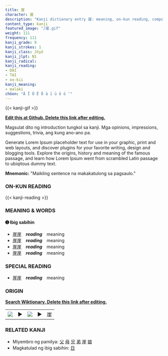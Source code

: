 ```yaml
---
title: 崖
character: 崖
description: "Kanji dictionary entry 崖: meaning, on-kun reading, compounds, origin, related kanji"
content_type: kanji
featured_image: "/崖.gif"
weight: 111
frequency: 111
kanji_grade: 9
kanji_strokes: 1
kanji_class: Jōyō
kanji_jlpt: N1
kanji_radical: 
kanji_reading: 
- DAI
- TAI
- oo-kii
kanji_meaning:
- malaki
chōon: "Ā Ī Ū Ē Ō ā ī ū ē ō ’"
---
```

[//]: # (Don't edit the line below. Kanji animated GIF code is automatically generated.)
{{< kanji-gif >}}

[//]: # (Edit below this line.)

**[Edit this at Github. Delete this link after editing.](https://github.com/tim0g/tim/tree/main/content/kanji/崖/index.md)**

Magsulat dito ng introduction tungkol sa kanji. Mga opinions, impressions, suggestions, trivia, ang kung ano-ano pa.

Generate Lorem Ipsum placeholder text for use in your graphic, print and web layouts, and discover plugins for your favorite writing, design and blogging tools. Explore the origins, history and meaning of the famous passage, and learn how Lorem Ipsum went from scrambled Latin passage to ubiqitous dummy text.
 
**Mnemonic:** "Maikling sentence na makakatulong sa pagsaulo."

### ON-KUN READING

[//]: # (Don't edit the line below. ON-KUN READING code is automatically generated.)
{{< kanji-reading >}}

### MEANING & WORDS

#### ➊ **Ibig sabihin**
  - [崖](../崖)[崖](../崖)　***reading***　meaning
  - [崖](../崖)[崖](../崖)　***reading***　meaning
  - [崖](../崖)[崖](../崖)　***reading***　meaning
  - [崖](../崖)[崖](../崖)　***reading***　meaning

### SPECIAL READING
  - [崖](../崖)[崖](../崖)　***reading***　meaning

### ORIGIN

**[Search Wiktionary. Delete this link after editing.](https://wiktionary.org/wiki/崖)**
<table class="kanji-table"><tr><td>
<img src="60px-崖-bronze.svg.png">
</td><td>▶</td><td>
<img src="60px-崖-oracle.svg.png">
</td><td>▶</td>
<td class="kanji-origin">崖</td>
</tr></table>

### RELATED KANJI
- Miyembro ng pamilya: [父](../父) [母](../母) [兄](../兄) [弟](../弟) [崖](../崖) [娘](../娘)
- Magkatulad ng ibig sabihin: [日](../日)

